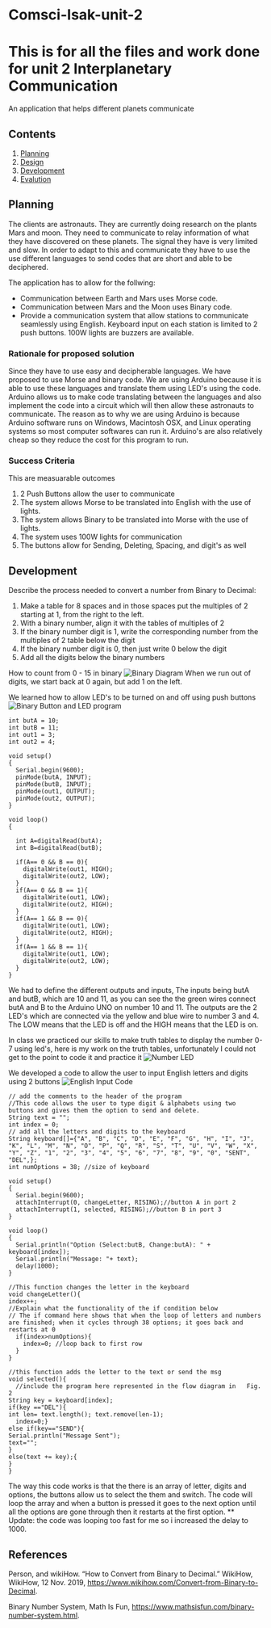 # Comsci-Isak-unit-2
This is for all the files and work done for unit 2
Interplanetary Communication
===========================

An application that helps different planets communicate

Contents
-----
  1. [Planning](#planning)
  1. [Design](#design)
  1. [Development](#development)
  1. [Evalution](#evaluation)

Planning
----------
The clients are astronauts. They are currently doing research on the plants Mars and moon. They need to communicate to relay information of what they have discovered on these planets. The signal they have is very limited and slow. In order to adapt to this and communicate they have to use the use different languages to send codes that are short and able to be deciphered. 

The application has to allow for the follwing:
- Communication between Earth and Mars uses Morse code.
- Communication between Mars and the Moon uses Binary code.
- Provide a communication system that allow stations to communicate seamlessly using English.
Keyboard input on each station is limited to 2 push buttons. 
100W lights are buzzers are available.


### Rationale for proposed solution
Since they have to use easy and decipherable languages. We have proposed to use Morse and binary code. We are using Arduino because it is able to use these languages and translate them using LED's using the code. Arduino allows us to make code translating between the languages and also implement the code into a circuit which will then allow these astronauts to communicate. The reason as to why we are using Arduino is because Arduino software runs on Windows, Macintosh OSX, and Linux operating systems so most computer softwares can run it. Arduino's are also relatively cheap so they reduce the cost for this program to run. 

### Success Criteria
This are measuarable outcomes
1. 2 Push Buttons allow the user to communicate 
2. The system allows Morse to be translated into English with the use of lights.
3. The system allows Binary to be translated into Morse with the use of lights.
4. The system uses 100W lights for communication
5. The buttons allow for Sending, Deleting, Spacing, and digit's as well


Development
--------
Describe the process needed to convert a number from Binary to Decimal:

1. Make a table for 8 spaces and in those spaces put the multiples of 2 starting at 1, from the right to the left.
2. With a binary number, align it with the tables of multiples of 2
3. If the binary number digit is 1, write the corresponding number from the multiples of 2 table below the digit
4. If the binary number digit is 0, then just write 0 below the digit
5. Add all the digits below the binary numbers

How to count from 0 - 15 in binary
![Binary Diagram](binary.png)
When we run out of digits, we start back at 0 again, but add 1 on the left.

We learned how to allow LED's to be turned on and off using push buttons
![Binary Button and LED program](binarybutton.png)

```
int butA = 10;
int butB = 11;
int out1 = 3;
int out2 = 4;

void setup()
{
  Serial.begin(9600);
  pinMode(butA, INPUT);
  pinMode(butB, INPUT);
  pinMode(out1, OUTPUT);
  pinMode(out2, OUTPUT);
}

void loop()
{
  
  int A=digitalRead(butA);
  int B=digitalRead(butB);
  
  if(A== 0 && B == 0){
    digitalWrite(out1, HIGH);
    digitalWrite(out2, LOW);
  }
  if(A== 0 && B == 1){
    digitalWrite(out1, LOW);
    digitalWrite(out2, HIGH);
  }
  if(A== 1 && B == 0){
    digitalWrite(out1, LOW);
    digitalWrite(out2, HIGH);
  }
  if(A== 1 && B == 1){
    digitalWrite(out1, LOW);
    digitalWrite(out2, LOW);
  }
}
```
We had to define the different outputs and inputs, The inputs being butA and butB, which are 10 and 11, as you can see the the green wires connect butA and B to the Arduino UNO on number 10 and 11. The outputs are the 2 LED's which are connected via the yellow and blue wire to number 3 and 4. The LOW means that the LED is off and the HIGH means that the LED is on. 

In class we practiced our skills to make truth tables to display the number 0-7 using led's, here is my work on the truth tables, unfortunately I could not get to the point to code it and practice it
![Number LED](scorecounterled.jpg)

We developed a code to allow the user to input English letters and digits using 2 buttons
![English Input Code](englishinput.png)
```
// add the comments to the header of the program
//This code allows the user to type digit & alphabets using two buttons and gives them the option to send and delete.
String text = "";
int index = 0; 
// add all the letters and digits to the keyboard
String keyboard[]={"A", "B", "C", "D", "E", "F", "G", "H", "I", "J", "K", "L", "M", "N", "O", "P", "Q", "R", "S", "T", "U", "V", "W", "X", "Y", "Z", "1", "2", "3", "4", "5", "6", "7", "8", "9", "0", "SENT", "DEL",};
int numOptions = 38; //size of keyboard

void setup()
{
  Serial.begin(9600);
  attachInterrupt(0, changeLetter, RISING);//button A in port 2
  attachInterrupt(1, selected, RISING);//button B in port 3
}

void loop()
{
  Serial.println("Option (Select:butB, Change:butA): " + keyboard[index]);
  Serial.println("Message: "+ text);
  delay(1000);
}

//This function changes the letter in the keyboard
void changeLetter(){
index++;
//Explain what the functionality of the if condition below 
// The if command here shows that when the loop of letters and numbers are finished; when it cycles through 38 options; it goes back and restarts at 0
  if(index>numOptions){
  	index=0; //loop back to first row
  } 
}

//this function adds the letter to the text or send the msg
void selected(){
  //include the program here represented in the flow diagram in   Fig. 2
String key = keyboard[index];
if(key =="DEL"){
int len= text.length(); text.remove(len-1);
  index=0;}
else if(key=="SEND"){
Serial.println("Message Sent");
text="";
}
else(text += key);{
}
}
```
The way this code works is that the there is an array of letter, digits and options, the buttons allow us to select the them and switch. The code will loop the array and when a button is pressed it goes to the next option until all the options are gone through then it restarts at the first option. 
** Update: the code was looping too fast for me so i increased the delay to 1000.

## References
Person, and wikiHow. “How to Convert from Binary to Decimal.” WikiHow, WikiHow, 12 Nov. 2019, https://www.wikihow.com/Convert-from-Binary-to-Decimal. 

Binary Number System, Math Is Fun, https://www.mathsisfun.com/binary-number-system.html.

